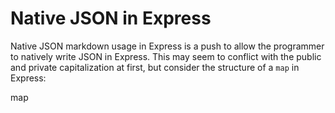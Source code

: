 # Native JSON in Express

Native JSON markdown usage in Express is a push to allow the programmer to natively write JSON in Express. This may seem to conflict with the public and private capitalization at first, but consider the structure of a `map` in Express:

map 